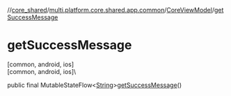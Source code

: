 //[core_shared](../../../index.md)/[multi.platform.core.shared.app.common](../index.md)/[CoreViewModel](index.md)/[getSuccessMessage](get-success-message.md)

# getSuccessMessage

[common, android, ios]\
[common, android, ios]\

public final MutableStateFlow&lt;[String](https://developer.android.com/reference/kotlin/java/lang/String.html)&gt;[getSuccessMessage](get-success-message.md)()
